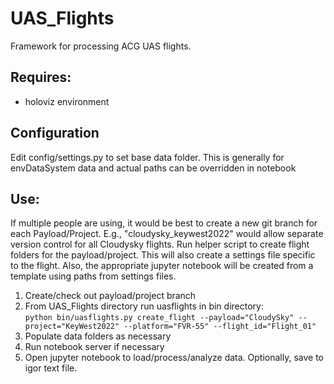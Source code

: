 # UAS_Flights

Framework for processing ACG UAS flights. 

## Requires: 
- holoviz environment

## Configuration
Edit config/settings.py to set base data folder. This is generally for envDataSystem data and actual paths can be overridden in notebook

## Use:
If multiple people are using, it would be best to create a new git branch for each Payload/Project. E.g., "cloudysky_keywest2022" would allow separate version control for all Cloudysky flights. Run helper script to create flight folders for the payload/project. This will also create a settings file specific to the flight. Also, the appropriate jupyter notebook will be created from a template using paths from settings files.

1. Create/check out payload/project branch
2. From UAS_Flights directory run uasflights in bin directory: <br>
```python bin/uasflights.py create_flight --payload="CloudySky" --project="KeyWest2022" --platform="FVR-55" --flight_id="Flight_01"```
3. Populate data folders as necessary 
4. Run notebook server if necessary
5. Open jupyter notebook to load/process/analyze data. Optionally, save to igor text file.
